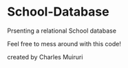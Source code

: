 # School-Database
Prsenting a relational School database 

Feel free to mess around with this code! 

created by Charles Muiruri
